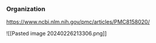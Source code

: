 ### Organization

https://www.ncbi.nlm.nih.gov/pmc/articles/PMC8158020/

![[Pasted image 20240226213306.png]]

